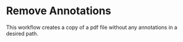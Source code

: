 # Remove Annotations

This workflow creates a copy of a pdf file without any annotations in a desired path.